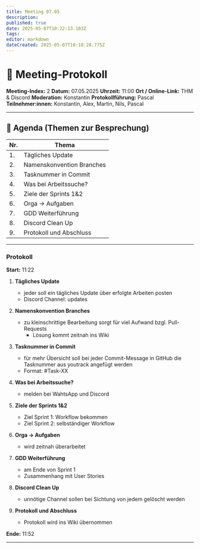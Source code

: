 ```yaml
---
title: Meeting 07.05
description: 
published: true
date: 2025-05-07T10:22:13.103Z
tags: 
editor: markdown
dateCreated: 2025-05-07T10:18:28.775Z
---
```


# 📝 **Meeting-Protokoll**

**Meeting-Index:**  2
**Datum:**  07.05.2025
**Uhrzeit:**  11:00
**Ort / Online-Link:**  THM & Discord
**Moderation:**  Konstantin
**Protokollführung:**  Pascal
**Teilnehmer:innen:**  Konstantin, Alex, Martin, Nils, Pascal

---

## 📌 **Agenda (Themen zur Besprechung)**

| Nr. | Thema                             
|-----|-----------------------------------|
| 1.  | Tägliches Update           |
| 2.  | Namenskonvention Branches           |
| 3.  | Tasknummer in Commit           |
| 4.  | Was bei Arbeitssuche?                   |
| 5.  | Ziele der Sprints 1&2              |
| 6.  | Orga -> Aufgaben             |
| 7.  | GDD Weiterführung             |
| 8.  | Discord Clean Up             |
| 9.  | Protokoll und Abschluss             |

---
### Protokoll
**Start:** 11:22

1. **Tägliches Update**   
   - jeder soll ein tägliches Update über erfolgte Arbeiten posten
   - Discord Channel: updates

2. **Namenskonvention Branches**   
   - zu kleinschrittige Bearbeitung sorgt für viel Aufwand bzgl. Pull-Requests
	 - Lösung kommt zeitnah ins Wiki

3. **Tasknummer in Commit**   
   - für mehr Übersicht soll bei jeder Commit-Message in GitHub die Tasknummer aus youtrack angefügt werden
   - Format: #Task-XX


4. **Was bei Arbeitssuche?**
   - melden bei WahtsApp und Discord
 
5. **Ziele der Sprints 1&2**  
   - Ziel Sprint 1: Workflow bekommen
   - Ziel Sprint 2: selbständiger Workflow


6. **Orga -> Aufgaben**   
   - wird zeitnah überarbeitet
   
7. **GDD Weiterführung**   
   - am Ende von Sprint 1
   - Zusammenhang mit User Stories
   
8. **Discord Clean Up**   
   - unnötige Channel sollen bei Sichtung  von jedem gelöscht werden
   
9. **Protokoll und Abschluss**   
   - Protokoll wird ins Wiki übernommen

**Ende:** 11:52
   
   



---